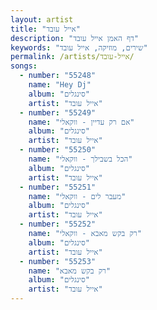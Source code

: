 ```yaml
---
layout: artist
title: "אייל עובד"
description: "דף האמן אייל עובד"
keywords: "שירים, מוזיקה, אייל עובד"
permalink: /artists/אייל-עובד/
songs:
  - number: "55248"
    name: "Hey Dj"
    album: "סינגלים"
    artist: "אייל עובד"
  - number: "55249"
    name: "אם רק עדיין - ווקאלי"
    album: "סינגלים"
    artist: "אייל עובד"
  - number: "55250"
    name: "הכל בשבילך - ווקאלי"
    album: "סינגלים"
    artist: "אייל עובד"
  - number: "55251"
    name: "מעבר לים - ווקאלי"
    album: "סינגלים"
    artist: "אייל עובד"
  - number: "55252"
    name: "רק בקש מאבא - ווקאלי"
    album: "סינגלים"
    artist: "אייל עובד"
  - number: "55253"
    name: "רק בקש מאבא"
    album: "סינגלים"
    artist: "אייל עובד"
---
```

